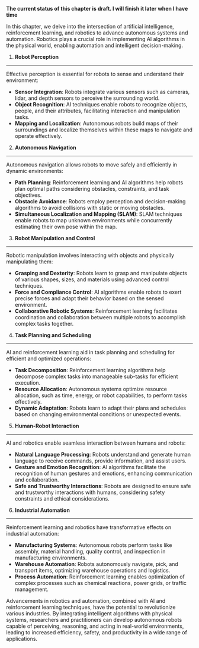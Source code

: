 **The current status of this chapter is draft. I will finish it later when I have time**

In this chapter, we delve into the intersection of artificial intelligence, reinforcement learning, and robotics to advance autonomous systems and automation. Robotics plays a crucial role in implementing AI algorithms in the physical world, enabling automation and intelligent decision-making.

1. **Robot Perception**
-----------------------

Effective perception is essential for robots to sense and understand their environment:

* **Sensor Integration**: Robots integrate various sensors such as cameras, lidar, and depth sensors to perceive the surrounding world.
* **Object Recognition**: AI techniques enable robots to recognize objects, people, and their attributes, facilitating interaction and manipulation tasks.
* **Mapping and Localization**: Autonomous robots build maps of their surroundings and localize themselves within these maps to navigate and operate effectively.

2. **Autonomous Navigation**
----------------------------

Autonomous navigation allows robots to move safely and efficiently in dynamic environments:

* **Path Planning**: Reinforcement learning and AI algorithms help robots plan optimal paths considering obstacles, constraints, and task objectives.
* **Obstacle Avoidance**: Robots employ perception and decision-making algorithms to avoid collisions with static or moving obstacles.
* **Simultaneous Localization and Mapping (SLAM)**: SLAM techniques enable robots to map unknown environments while concurrently estimating their own pose within the map.

3. **Robot Manipulation and Control**
-------------------------------------

Robotic manipulation involves interacting with objects and physically manipulating them:

* **Grasping and Dexterity**: Robots learn to grasp and manipulate objects of various shapes, sizes, and materials using advanced control techniques.
* **Force and Compliance Control**: AI algorithms enable robots to exert precise forces and adapt their behavior based on the sensed environment.
* **Collaborative Robotic Systems**: Reinforcement learning facilitates coordination and collaboration between multiple robots to accomplish complex tasks together.

4. **Task Planning and Scheduling**
-----------------------------------

AI and reinforcement learning aid in task planning and scheduling for efficient and optimized operations:

* **Task Decomposition**: Reinforcement learning algorithms help decompose complex tasks into manageable sub-tasks for efficient execution.
* **Resource Allocation**: Autonomous systems optimize resource allocation, such as time, energy, or robot capabilities, to perform tasks effectively.
* **Dynamic Adaptation**: Robots learn to adapt their plans and schedules based on changing environmental conditions or unexpected events.

5. **Human-Robot Interaction**
------------------------------

AI and robotics enable seamless interaction between humans and robots:

* **Natural Language Processing**: Robots understand and generate human language to receive commands, provide information, and assist users.
* **Gesture and Emotion Recognition**: AI algorithms facilitate the recognition of human gestures and emotions, enhancing communication and collaboration.
* **Safe and Trustworthy Interactions**: Robots are designed to ensure safe and trustworthy interactions with humans, considering safety constraints and ethical considerations.

6. **Industrial Automation**
----------------------------

Reinforcement learning and robotics have transformative effects on industrial automation:

* **Manufacturing Systems**: Autonomous robots perform tasks like assembly, material handling, quality control, and inspection in manufacturing environments.
* **Warehouse Automation**: Robots autonomously navigate, pick, and transport items, optimizing warehouse operations and logistics.
* **Process Automation**: Reinforcement learning enables optimization of complex processes such as chemical reactions, power grids, or traffic management.

Advancements in robotics and automation, combined with AI and reinforcement learning techniques, have the potential to revolutionize various industries. By integrating intelligent algorithms with physical systems, researchers and practitioners can develop autonomous robots capable of perceiving, reasoning, and acting in real-world environments, leading to increased efficiency, safety, and productivity in a wide range of applications.
